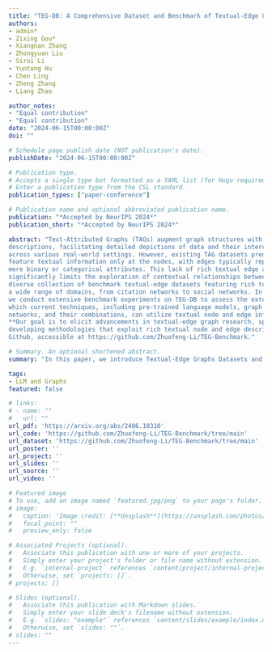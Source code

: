 ```yaml
---
title: "TEG-DB: A Comprehensive Dataset and Benchmark of Textual-Edge Graphs"
authors:
- admin*
- Zixing Gou*
- Xiangnan Zhang
- Zhongyuan Liu
- Sirui Li
- Yuntong Hu
- Chen Ling
- Zheng Zhang
- Liang Zhao

author_notes:
- "Equal contribution"
- "Equal contribution"
date: "2024-06-15T00:00:00Z"
doi: ""

# Schedule page publish date (NOT publication's date).
publishDate: "2024-06-15T00:00:00Z"

# Publication type.
# Accepts a single type but formatted as a YAML list (for Hugo requirements).
# Enter a publication type from the CSL standard.
publication_types: ["paper-conference"]

# Publication name and optional abbreviated publication name.
publication: "*Accepted by NeurIPS 2024*"
publication_short: "*Accepted by NeurIPS 2024*"

abstract: "Text-Attributed Graphs (TAGs) augment graph structures with natural language
descriptions, facilitating detailed depictions of data and their interconnections
across various real-world settings. However, existing TAG datasets predominantly
feature textual information only at the nodes, with edges typically represented by
mere binary or categorical attributes. This lack of rich textual edge annotations
significantly limits the exploration of contextual relationships between entities, hindering deeper insights into graph-structured data. To address this gap, we introduce Textual-Edge Graphs Datasets and Benchmark (TEG-DB), a comprehensive and
diverse collection of benchmark textual-edge datasets featuring rich textual descriptions on nodes and edges. The TEG-DB datasets are large-scale and encompass
a wide range of domains, from citation networks to social networks. In addition,
we conduct extensive benchmark experiments on TEG-DB to assess the extent to
which current techniques, including pre-trained language models, graph neural
networks, and their combinations, can utilize textual node and edge information.
**Our goal is to elicit advancements in textual-edge graph research, specifically in
developing methodologies that exploit rich textual node and edge descriptions to enhance graph analysis and provide deeper insights into complex real-world networks.** The entire TEG-DB project is publicly accessible as an open-source repository on
Github, accessible at https://github.com/Zhuofeng-Li/TEG-Benchmark."

# Summary. An optional shortened abstract.
summary: "In this paper, we introduce Textual-Edge Graphs Datasets and Benchmark (TEG-DB), a comprehensive benchmark for textual-edge graphs including 9 comprehensive TEG datasets, a standardized pipeline and extensive experimental results and analysis."

tags:
- LLM and Graphs
featured: false

# links:
# - name: ""
#   url: ""
url_pdf: 'https://arxiv.org/abs/2406.10310'
url_code: 'https://github.com/Zhuofeng-Li/TEG-Benchmark/tree/main'
url_dataset: 'https://github.com/Zhuofeng-Li/TEG-Benchmark/tree/main'
url_poster: ''
url_project: ''
url_slides: ''
url_source: ''
url_video: ''

# Featured image
# To use, add an image named `featured.jpg/png` to your page's folder. 
# image:
#   caption: 'Image credit: [**Unsplash**](https://unsplash.com/photos/jdD8gXaTZsc)'
#   focal_point: ""
#   preview_only: false

# Associated Projects (optional).
#   Associate this publication with one or more of your projects.
#   Simply enter your project's folder or file name without extension.
#   E.g. `internal-project` references `content/project/internal-project/index.md`.
#   Otherwise, set `projects: []`.
# projects: []

# Slides (optional).
#   Associate this publication with Markdown slides.
#   Simply enter your slide deck's filename without extension.
#   E.g. `slides: "example"` references `content/slides/example/index.md`.
#   Otherwise, set `slides: ""`.
# slides: ""
---
```


<!-- {{% callout note %}}
Click the *Cite* button above to demo the feature to enable visitors to import publication metadata into their reference management software.
{{% /callout %}} -->

<!-- {{% callout note %}}
Create your slides in Markdown - click the *Slides* button to check out the example.
{{% /callout %}} -->

<!-- Add the publication's **full text** or **supplementary notes** here. You can use rich formatting such as including [code, math, and images](https://docs.hugoblox.com/content/writing-markdown-latex/). -->
